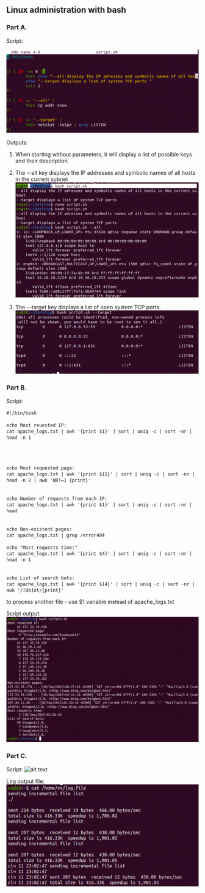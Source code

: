 ## Linux administration with bash

### Part A. 
Script:

![alt text](https://github.com/shevtshov/DevOps_online_Dnipro_2021Q4/blob/main/m7/task7.1/images/script.png)

Outputs: 

1. When starting without parameters, it will display a list of possible keys and their description.
2. The --all key displays the IP addresses and symbolic names of all hosts in the current subnet
![alt text](https://github.com/shevtshov/DevOps_online_Dnipro_2021Q4/blob/main/m7/task7.1/images/output1.png)

3. The --target key displays a list of open system TCP ports.
![alt text](https://github.com/shevtshov/DevOps_online_Dnipro_2021Q4/blob/main/m7/task7.1/images/output2.png)

### Part B. 

Script:

```
#!/bin/bash

echo Most reuested IP:
cat apache_logs.txt | awk '{print $1}' | sort | uniq -c | sort -nr | head -n 1




echo Most requested page:
cat apache_logs.txt | awk '{print $11}' | sort | uniq -c | sort -nr | head -n 2 | awk 'NR!=1 {print}'


echo Number of requests from each IP:
cat apache_logs.txt | awk '{print $1}' | sort | uniq -c | sort -nr | head 


echo Non-existent pages:
cat apache_logs.txt | grep /error404

echo "Most requests time:"
cat apache_logs.txt | awk '{print $4}' | sort | uniq -c | sort -nr | head -n 1


echo List of search bots:
cat apache_logs.txt | awk '{print $14}' | sort | uniq -c | sort -nr | awk '/[Bb]ot/{print}'

```
to process another file - use $1 variable instead of apache_logs.txt 

Script output:
![alt text](https://github.com/shevtshov/DevOps_online_Dnipro_2021Q4/blob/main/m7/task7.1/images/script_output.png)


### Part C. 

Script:
![alt text](https://github.com/shevtshov/DevOps_online_Dnipro_2021Q4/blob/main/m7/task7.1/images/script_backup.png)

Log output file:
![alt text](https://github.com/shevtshov/DevOps_online_Dnipro_2021Q4/blob/main/m7/task7.1/images/log_file_output.png)
